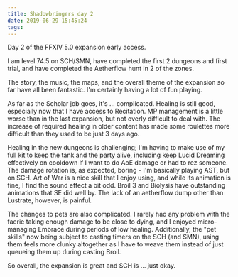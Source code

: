 ```yaml
---
title: Shadowbringers day 2
date: 2019-06-29 15:45:24
tags:
---
```


Day 2 of the FFXIV 5.0 expansion early access.

<!-- more -->

I am level 74.5 on SCH/SMN, have completed the first 2 dungeons and first trial, and have completed the Aetherflow hunt in 2 of the zones.

The story, the music, the maps, and the overall theme of the expansion so far have all been fantastic. I'm certainly having a lot of fun playing.

As far as the Scholar job goes, it's ... complicated. Healing is still good, especially now that I have access to Recitation. MP management is a little worse than in the last expansion, but not overly difficult to deal with. The increase of required healing in older content has made some roulettes more difficult than they used to be just 3 days ago.

Healing in the new dungeons is challenging; I'm having to make use of my full kit to keep the tank and the party alive, including keep Lucid Dreaming effectively on cooldown if I want to do AoE damage or had to rez someone. The damage rotation is, as expected, boring - I'm basically playing AST, but on SCH. Art of War is a nice skill that I enjoy using, and while its animation is fine, I find the sound effect a bit odd. Broil 3 and Biolysis have outstanding animations that SE did well by. The lack of an aetherflow dump other than Lustrate, however, is painful.

The changes to pets are also complicated. I rarely had any problem with the faerie taking enough damage to be close to dying, and I enjoyed micro-managing Embrace during periods of low healing. Additionally, the "pet skills" now  being subject to casting timers on the SCH (and SMN), using them feels more clunky altogether as I have to weave them instead of just queueing them up during casting Broil.

So overall, the expansion is great and SCH is ... just okay.
